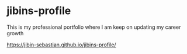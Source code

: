 # jibins-profile
This is my professional portfolio where I am keep on updating my career growth

https://jibin-sebastian.github.io/jibins-profile/